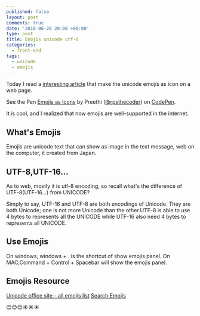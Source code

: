 ```yaml
---
published: false
layout: post
comments: true
date: '2018-06-28 20:00 +08:00'
type: post
title: Emojis unicode utf-8
categories:
  - front-end
tags:
  - unicode
  - emojis
---
```

Today I read a [interesting article](https://preethisam.com/2018/06/25/how-to-use-emojis-as-icons/) that make the unicode emojis as icon on a web page.

<p data-height="265" data-theme-id="0" data-slug-hash="rKrMrj" data-default-tab="css,result" data-user="rpsthecoder" data-embed-version="2" data-pen-title="Emojis as Icons" class="codepen">See the Pen <a href="https://codepen.io/rpsthecoder/pen/rKrMrj/">Emojis as Icons</a> by Preethi (<a href="https://codepen.io/rpsthecoder">@rpsthecoder</a>) on <a href="https://codepen.io">CodePen</a>.</p>
<script async src="https://static.codepen.io/assets/embed/ei.js"></script>

It is cool, and I realized that now emojis are well-supported in the internet.

## What's Emojis
Emojis are unicode text that can show as image in the text message, web on the computer, it created from Japan.

## UTF-8,UTF-16...
As to web, mostly it is utf-8 encoding, so recall what's the difference of UTF-8(UTF-16...) from UNICODE?

Simply to say,  UTF-16 and UTF-8 are both encodings of Unicode. They are both Unicode; one is not more Unicode than the other.UTF-8 is able to use 4 bytes to represents all the UNICODE while UTF-16 also need 4 bytes to represents all UNICODE.

## Use Emojis
On windows, windows + . is the shortcut of show emojis panel.
On MAC,Command + Control + Spacebar will show the emojis panel.

## Emojis Resource
[Unicode office site - all emojis list](http://unicode.org/emoji/charts/full-emoji-list.html)
[Search Emojis](https://emojipedia.org/)

😊😊😊☀️☀️☀️




